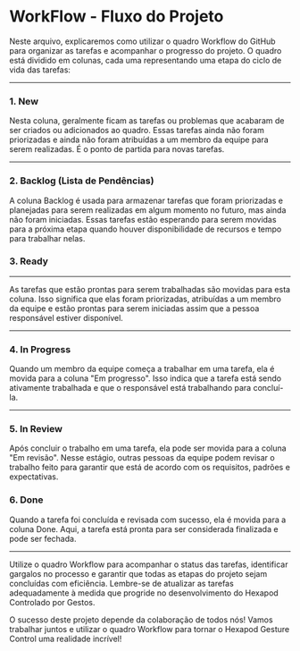# **WorkFlow - Fluxo do Projeto**

Neste arquivo, explicaremos como utilizar o quadro Workflow do GitHub para organizar as tarefas e acompanhar o progresso do projeto. O quadro está dividido em  colunas, cada uma representando uma etapa do ciclo de vida das tarefas:

---

### 1. **New**

Nesta coluna, geralmente ficam as tarefas ou problemas que acabaram de ser criados ou adicionados ao quadro. Essas tarefas ainda não foram priorizadas e ainda não foram atribuídas a um membro da equipe para serem realizadas. É o ponto de partida para novas tarefas.

---

### 2. **Backlog (Lista de Pendências)**

A coluna Backlog é usada para armazenar tarefas que foram priorizadas e planejadas para serem realizadas em algum momento no futuro, mas ainda não foram iniciadas. Essas tarefas estão esperando para serem movidas para a próxima etapa quando houver disponibilidade de recursos e tempo para trabalhar nelas.

### 3. **Ready**

---

As tarefas que estão prontas para serem trabalhadas são movidas para esta coluna. Isso significa que elas foram priorizadas, atribuídas a um membro da equipe e estão prontas para serem iniciadas assim que a pessoa responsável estiver disponível.

---

### 4. **In Progress**

Quando um membro da equipe começa a trabalhar em uma tarefa, ela é movida para a coluna "Em progresso". Isso indica que a tarefa está sendo ativamente trabalhada e que o responsável está trabalhando para concluí-la.

---

### 5. **In Review**

Após concluir o trabalho em uma tarefa, ela pode ser movida para a coluna "Em revisão". Nesse estágio, outras pessoas da equipe podem revisar o trabalho feito para garantir que está de acordo com os requisitos, padrões e expectativas.

### 6. **Done**

Quando a tarefa foi concluída e revisada com sucesso, ela é movida para a coluna Done. Aqui, a tarefa está pronta para ser considerada finalizada e pode ser fechada.

---

Utilize o quadro Workflow para acompanhar o status das tarefas, identificar gargalos no processo e garantir que todas as etapas do projeto sejam concluídas com eficiência. Lembre-se de atualizar as tarefas adequadamente à medida que progride no desenvolvimento do Hexapod Controlado por Gestos.

O sucesso deste projeto depende da colaboração de todos nós! Vamos trabalhar juntos e utilizar o quadro Workflow para tornar o Hexapod Gesture Control uma realidade incrível!
